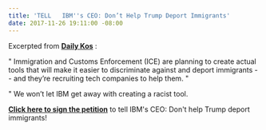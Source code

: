 ```yaml
---
title: 'TELL   IBM''s CEO: Don’t Help Trump Deport Immigrants'
date: 2017-11-26 19:11:00 -08:00
---
```


Excerpted from [**Daily Kos**](https://www.dailykos.com/)  :

"   Immigration and Customs Enforcement (ICE) are planning to create actual tools that will make it easier to discriminate against and deport immigrants -- and they’re recruiting tech companies to help them.   "

"   We won’t let IBM get away with creating a racist tool. 

[**Click here to sign the petition**](https://actionnetwork.org/petitions/dont-build-trumps-deportation-machine?source=IBMvetting_20171116_DK&link_id=11&can_id=e59665c3f3c1222626c02430d1bf6bdb&email_referrer=email_267212&email_subject=ivanka-throws-gasoline-on-roy-moores-race-trump-livid-as-dems-capitalize-with-ad) to tell IBM's CEO: Don't help Trump deport immigrants!

